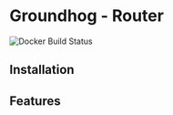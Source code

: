 # Groundhog - Router

![Docker Build Status](https://github.com/marsara9/groundhog/actions/workflows/build-docker.yml/badge.svg)

## Installation

## Features